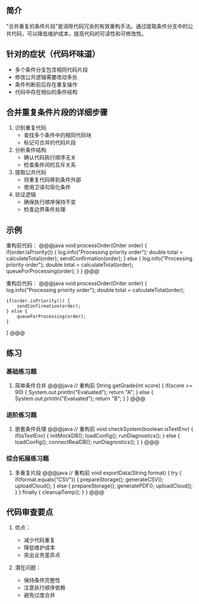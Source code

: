 ## 简介
"合并重复的条件片段"是消除代码冗余的有效重构手法。通过提取条件分支中的公共代码，可以降低维护成本，提高代码的可读性和可修改性。

## 针对的症状（代码坏味道）
- 多个条件分支包含相同代码片段
- 修改公共逻辑需要改动多处
- 条件判断前后存在重复操作
- 代码中存在相似的条件结构

## 合并重复条件片段的详细步骤
1. 识别重复代码
   - 查找多个条件中的相同代码块
   - 标记可合并的代码片段
2. 分析条件结构
   - 确认代码执行顺序无关
   - 检查条件间的互斥关系
3. 提取公共代码
   - 将重复代码移到条件外部
   - 使用卫语句简化条件
4. 验证逻辑
   - 确保执行顺序保持不变
   - 检查边界条件处理

## 示例
重构前代码：
@@@java
void processOrder(Order order) {
    if(order.isPriority()) {
        log.info("Processing priority order");
        double total = calculateTotal(order);
        sendConfirmation(order);
    } else {
        log.info("Processing priority order");
        double total = calculateTotal(order);
        queueForProcessing(order);
    }
}
@@@

重构后代码：
@@@java
void processOrder(Order order) {
    log.info("Processing priority order");
    double total = calculateTotal(order);
    
    if(order.isPriority()) {
        sendConfirmation(order);
    } else {
        queueForProcessing(order);
    }
}
@@@

## 练习
### 基础练习题
1. 简单条件合并
@@@java
// 重构前
String getGrade(int score) {
    if(score >= 90) {
        System.out.println("Evaluated");
        return "A";
    } else {
        System.out.println("Evaluated");
        return "B";
    }
}
@@@

### 进阶练习题
1. 嵌套条件处理
@@@java
// 重构前
void checkSystem(boolean isTestEnv) {
    if(isTestEnv) {
        initMockDB();
        loadConfig();
        runDiagnostics();
    } else {
        loadConfig();
        connectRealDB();
        runDiagnostics();
    }
}
@@@

### 综合拓展练习题
1. 多重复片段
@@@java
// 重构前
void exportData(String format) {
    try {
        if(format.equals("CSV")) {
            prepareStorage();
            generateCSV();
            uploadCloud();
        } else {
            prepareStorage();
            generatePDF();
            uploadCloud();
        }
    } finally {
        cleanupTemp();
    }
}
@@@

## 代码审查要点
1. 优点：
   - 减少代码重复
   - 降低维护成本
   - 突出业务差异点

2. 潜在问题：
   - 保持条件完整性
   - 注意执行顺序依赖
   - 避免过度合并
